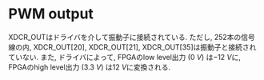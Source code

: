 # PWM output

XDCR_OUTはドライバを介して振動子に接続されている.
ただし, 252本の信号線の内, XDCR_OUT\[20\], XDCR_OUT\[21\], XDCR_OUT\[35\]は振動子と接続されていない.
また, ドライバによって, FPGAのlow level出力 ($\SI{0}{V}$) は$\SI{-12}{V}$に, FPGAのhigh level出力 ($\SI{3.3}{V}$) は$\SI{12}{V}$に変換される.
